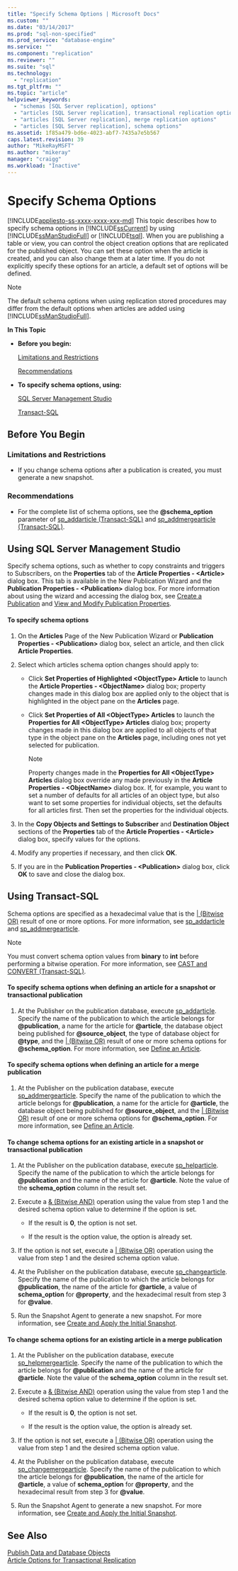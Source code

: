 ```yaml
---
title: "Specify Schema Options | Microsoft Docs"
ms.custom: ""
ms.date: "03/14/2017"
ms.prod: "sql-non-specified"
ms.prod_service: "database-engine"
ms.service: ""
ms.component: "replication"
ms.reviewer: ""
ms.suite: "sql"
ms.technology: 
  - "replication"
ms.tgt_pltfrm: ""
ms.topic: "article"
helpviewer_keywords: 
  - "schemas [SQL Server replication], options"
  - "articles [SQL Server replication], transactional replication options"
  - "articles [SQL Server replication], merge replication options"
  - "articles [SQL Server replication], schema options"
ms.assetid: 1f85a479-bd6e-4023-abf7-7435a7e5b567
caps.latest.revision: 39
author: "MikeRayMSFT"
ms.author: "mikeray"
manager: "craigg"
ms.workload: "Inactive"
---
```

# Specify Schema Options
[!INCLUDE[appliesto-ss-xxxx-xxxx-xxx-md](../../../includes/appliesto-ss-xxxx-xxxx-xxx-md.md)]
  This topic describes how to specify schema options in [!INCLUDE[ssCurrent](../../../includes/sscurrent-md.md)] by using [!INCLUDE[ssManStudioFull](../../../includes/ssmanstudiofull-md.md)] or [!INCLUDE[tsql](../../../includes/tsql-md.md)]. When you are publishing a table or view, you can control the object creation options that are replicated for the published object. You can set these option when the article is created, and you can also change them at a later time. If you do not explicitly specify these options for an article, a default set of options will be defined.  
  
> [!NOTE]  
>  The default schema options when using replication stored procedures may differ from the default options when articles are added using [!INCLUDE[ssManStudioFull](../../../includes/ssmanstudiofull-md.md)].  
  
 **In This Topic**  
  
-   **Before you begin:**  
  
     [Limitations and Restrictions](#Restrictions)  
  
     [Recommendations](#Recommendations)  
  
-   **To specify schema options, using:**  
  
     [SQL Server Management Studio](#SSMSProcedure)  
  
     [Transact-SQL](#TsqlProcedure)  
  
##  <a name="BeforeYouBegin"></a> Before You Begin  
  
###  <a name="Restrictions"></a> Limitations and Restrictions  
  
-   If you change schema options after a publication is created, you must generate a new snapshot.  
  
###  <a name="Recommendations"></a> Recommendations  
  
-   For the complete list of schema options, see the **@schema_option** parameter of [sp_addarticle &#40;Transact-SQL&#41;](../../../relational-databases/system-stored-procedures/sp-addarticle-transact-sql.md) and [sp_addmergearticle &#40;Transact-SQL&#41;](../../../relational-databases/system-stored-procedures/sp-addmergearticle-transact-sql.md).  
  
##  <a name="SSMSProcedure"></a> Using SQL Server Management Studio  
 Specify schema options, such as whether to copy constraints and triggers to Subscribers, on the **Properties** tab of the **Article Properties - \<Article>** dialog box. This tab is available in the New Publication Wizard and the **Publication Properties - \<Publication>** dialog box. For more information about using the wizard and accessing the dialog box, see [Create a Publication](../../../relational-databases/replication/publish/create-a-publication.md) and [View and Modify Publication Properties](../../../relational-databases/replication/publish/view-and-modify-publication-properties.md).  
  
#### To specify schema options  
  
1.  On the **Articles** Page of the New Publication Wizard or **Publication Properties - \<Publication>** dialog box, select an article, and then click **Article Properties**.  
  
2.  Select which articles schema option changes should apply to:  
  
    -   Click **Set Properties of Highlighted \<ObjectType> Article** to launch the **Article Properties - \<ObjectName>** dialog box; property changes made in this dialog box are applied only to the object that is highlighted in the object pane on the **Articles** page.  
  
    -   Click **Set Properties of All \<ObjectType> Articles** to launch the **Properties for All \<ObjectType> Articles** dialog box; property changes made in this dialog box are applied to all objects of that type in the object pane on the **Articles** page, including ones not yet selected for publication.  
  
        > [!NOTE]  
        >  Property changes made in the **Properties for All \<ObjectType> Articles** dialog box override any made previously in the **Article Properties - \<ObjectName>** dialog box. If, for example, you want to set a number of defaults for all articles of an object type, but also want to set some properties for individual objects, set the defaults for all articles first. Then set the properties for the individual objects.  
  
3.  In the **Copy Objects and Settings to Subscriber** and **Destination Object** sections of the **Properties** tab of the **Article Properties - \<Article>** dialog box, specify values for the options.  
  
4.  Modify any properties if necessary, and then click **OK**.  
  
5.  If you are in the **Publication Properties - \<Publication>** dialog box, click **OK** to save and close the dialog box.  
  
##  <a name="TsqlProcedure"></a> Using Transact-SQL  
 Schema options are specified as a hexadecimal value that is the [| (Bitwise OR)](../../../t-sql/language-elements/bitwise-or-transact-sql.md) result of one or more options. For more information, see [sp_addarticle](../../../relational-databases/system-stored-procedures/sp-addarticle-transact-sql.md) and [sp_addmergearticle](../../../relational-databases/system-stored-procedures/sp-addmergearticle-transact-sql.md).  
  
> [!NOTE]  
>  You must convert schema option values from **binary** to **int** before performing a bitwise operation. For more information, see [CAST and CONVERT &#40;Transact-SQL&#41;](../../../t-sql/functions/cast-and-convert-transact-sql.md).  
  
#### To specify schema options when defining an article for a snapshot or transactional publication  
  
1.  At the Publisher on the publication database, execute [sp_addarticle](../../../relational-databases/system-stored-procedures/sp-addarticle-transact-sql.md). Specify the name of the publication to which the article belongs for **@publication**, a name for the article for **@article**, the database object being published for **@source_object**, the type of database object for **@type**, and the [| (Bitwise OR)](../../../t-sql/language-elements/bitwise-or-transact-sql.md) result of one or more schema options for **@schema_option**. For more information, see [Define an Article](../../../relational-databases/replication/publish/define-an-article.md).  
  
#### To specify schema options when defining an article for a merge publication  
  
1.  At the Publisher on the publication database, execute [sp_addmergearticle](../../../relational-databases/system-stored-procedures/sp-addmergearticle-transact-sql.md). Specify the name of the publication to which the article belongs for **@publication**, a name for the article for **@article**, the database object being published for **@source_object**, and the [| (Bitwise OR)](../../../t-sql/language-elements/bitwise-or-transact-sql.md) result of one or more schema options for **@schema_option**. For more information, see [Define an Article](../../../relational-databases/replication/publish/define-an-article.md).  
  
#### To change schema options for an existing article in a snapshot or transactional publication  
  
1.  At the Publisher on the publication database, execute [sp_helparticle](../../../relational-databases/system-stored-procedures/sp-helparticle-transact-sql.md). Specify the name of the publication to which the article belongs for **@publication** and the name of the article for **@article**. Note the value of the **schema_option** column in the result set.  
  
2.  Execute a [& (Bitwise AND)](../../../t-sql/language-elements/bitwise-and-transact-sql.md) operation using the value from step 1 and the desired schema option value to determine if the option is set.  
  
    -   If the result is **0**, the option is not set.  
  
    -   If the result is the option value, the option is already set.  
  
3.  If the option is not set, execute a [| (Bitwise OR)](../../../t-sql/language-elements/bitwise-or-transact-sql.md) operation using the value from step 1 and the desired schema option value.  
  
4.  At the Publisher on the publication database, execute [sp_changearticle](../../../relational-databases/system-stored-procedures/sp-changearticle-transact-sql.md). Specify the name of the publication to which the article belongs for **@publication**, the name of the article for **@article**, a value of **schema_option** for **@property**, and the hexadecimal result from step 3 for **@value**.  
  
5.  Run the Snapshot Agent to generate a new snapshot. For more information, see [Create and Apply the Initial Snapshot](../../../relational-databases/replication/create-and-apply-the-initial-snapshot.md).  
  
#### To change schema options for an existing article in a merge publication  
  
1.  At the Publisher on the publication database, execute [sp_helpmergearticle](../../../relational-databases/system-stored-procedures/sp-helpmergearticle-transact-sql.md). Specify the name of the publication to which the article belongs for **@publication** and the name of the article for **@article**. Note the value of the **schema_option** column in the result set.  
  
2.  Execute a [& (Bitwise AND)](../../../t-sql/language-elements/bitwise-and-transact-sql.md) operation using the value from step 1 and the desired schema option value to determine if the option is set.  
  
    -   If the result is **0**, the option is not set.  
  
    -   If the result is the option value, the option is already set.  
  
3.  If the option is not set, execute a [| (Bitwise OR)](../../../t-sql/language-elements/bitwise-or-transact-sql.md) operation using the value from step 1 and the desired schema option value.  
  
4.  At the Publisher on the publication database, execute [sp_changemergearticle](../../../relational-databases/system-stored-procedures/sp-changemergearticle-transact-sql.md). Specify the name of the publication to which the article belongs for **@publication**, the name of the article for **@article**, a value of **schema_option** for **@property**, and the hexadecimal result from step 3 for **@value**.  
  
5.  Run the Snapshot Agent to generate a new snapshot. For more information, see [Create and Apply the Initial Snapshot](../../../relational-databases/replication/create-and-apply-the-initial-snapshot.md).  
  
## See Also  
 [Publish Data and Database Objects](../../../relational-databases/replication/publish/publish-data-and-database-objects.md)   
 [Article Options for Transactional Replication](../../../relational-databases/replication/transactional/article-options-for-transactional-replication.md)  
  
  
